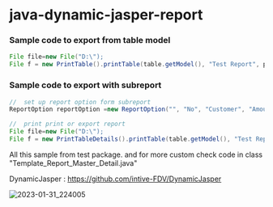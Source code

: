 # java-dynamic-jasper-report


### Sample code to export from table model
```java
File file=new File("D:\");
File f = new PrintTable().printTable(table.getModel(), "Test Report", pageFormat).exportToExcel(file);
```

### Sample code to export with subreport
```java
//  set up report option form subreport
ReportOption reportOption =new ReportOption("", "No", "Customer", "Amount", new ReportOption("Product List", "No", "Item", "Total", new ReportOption("Detail", "No", "Type", "Qty")));

//  print print or export report
File file=new File("D:\");
File f = new PrintTableDetails().printTable(table.getModel(), "Test Report", pageFormat, reportOption).exportToExcel(file); 
```
All this sample from test package. and for more custom check code in class "Template_Report_Master_Detail.java"

DynamicJasper : https://github.com/intive-FDV/DynamicJasper

![2023-01-31_224005](https://user-images.githubusercontent.com/58245926/215814397-34b0494e-b590-42ff-afa7-d31fc73b8c7a.png)
